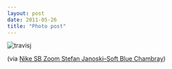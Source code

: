```yaml
---
layout: post
date: 2011-05-26
title: "Photo post"
---
```

![travisj](/images/26ca963480b1d3ce5bd267ca9b8e3b09795e0bb04f9dc949bad3be0997de3d64.jpg)

<p>(via <a href="http://feedproxy.google.com/~r/nikeblog/blogcraver/~3/TN7xwOu7AAs/">Nike SB Zoom Stefan Janoski–Soft Blue Chambray</a>)</p> 